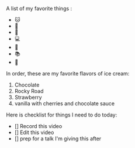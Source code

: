A list of my favorite things :
- 🐱
- 🐶
- 👶
- 💻
- 🥘
- 📚
- 🥾

In order, these are my favorite flavors of ice cream:
1. Chocolate
2. Rocky Road
3. Strawberry
4. vanilla with cherries and chocolate sauce

Here is checklist for things I need to do today:
- [] Record this video
- [] Edit this video
- [] prep for a talk I'm giving this after
